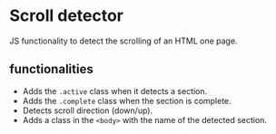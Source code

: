 # Scroll detector
 JS functionality to detect the scrolling of an HTML one page.

 

 ## functionalities
 - Adds the `.active` class when it detects a section.
- Adds the `.complete` class when the section is complete.
- Detects scroll direction (down/up).
- Adds a class in the `<body>` with the name of the detected section.